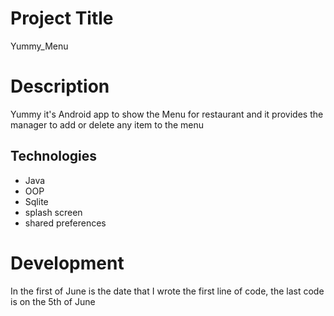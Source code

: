 # Project Title 
  Yummy_Menu
# Description 
  Yummy it's Android app to show the Menu for restaurant and it provides the manager to add or delete any item to the menu
  ## Technologies
  - Java
  - OOP
  - Sqlite
  - splash screen
  - shared preferences
  # Development
   In the first of June is the date that I wrote the first line of code, the last code is on the 5th of June
